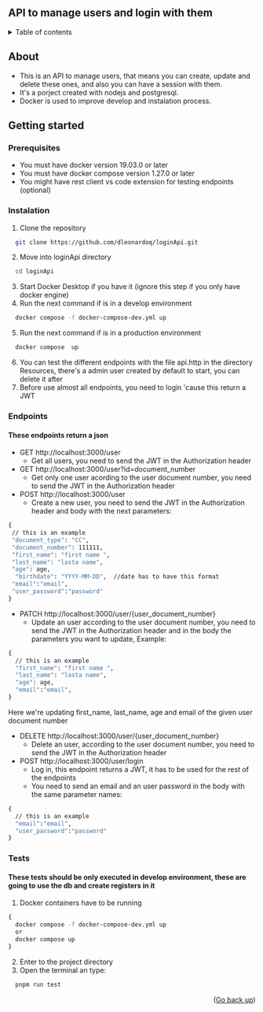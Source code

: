 <a name="readme-top"></a>

## API to manage users and login with them

<details>
<summary>Table of contents</summary>

- [About](#about)
- [Getting started](#getting-started)
	- [Prerequisites](#prerequisites)
	- [Instalation](#instalation)
- [Endpoints](#endpoints)
- [Tests](#tests)


</details>

## About

- This is an API to manage users, that means you can create, update and delete these ones, and also you can have a session with them.
- It's a porject created with nodejs and postgresql.
- Docker is used to improve develop and instalation process.
</p>

## Getting started

### Prerequisites
- You must have docker version 19.03.0 or later
- You must have docker compose version 1.27.0 or later
- You might have rest client vs code extension for testing endpoints (optional)

### Instalation
1. Clone the repository
```sh
  git clone https://github.com/dleonardoq/loginApi.git
```
2. Move into loginApi directory
```sh
  cd loginApi
```
3. Start Docker Desktop if you have it (ignore this step if you only have docker engine)
4. Run the next command if is in a develop environment
```sh
  docker compose -f docker-compose-dev.yml up
```
5. Run the next command if is in a production environment
```sh
  docker compose  up
```
6. You can test the different endpoints with the file api.http in the directory Resources, there's a admin user created by default to start, you can delete it after
7. Before use almost all endpoints, you need to login 'cause this return a JWT

### Endpoints
#### These endpoints return a json
- GET http://localhost:3000/user
	- Get all users, you need to send the JWT in the Authorization header
- GET http://localhost:3000/user?id=document_number
	- Get only one user acording to the user document number, you need to send the JWT in the Authorization header
- POST http://localhost:3000/user
	- Create a new user, you need to send the JWT in the Authorization header and body with the next parameters:
 ```sh
{
  // this is an example
  "document_type": "CC",
  "document_number": 111111,
  "first_name": "first name ",
  "last_name": "lasta name",
  "age": age,
   "birthdate": "YYYY-MM-DD",  //date has to have this format
  "email":"email",
  "user_password":"password"
}
```
- PATCH http://localhost:3000/user/{user_document_number}
	-  Update an user according to the user document number, you need to send the JWT in the Authorization header and in the body the parameters you want to update, Example:
```sh
{
  // this is an example
  "first_name": "first name ",
  "last_name": "lasta name",
  "age": age,
  "email":"email",
}
```
Here we're updating first_name, last_name, age and email of the given user document number
- DELETE http://localhost:3000/user/{user_document_number}
	- Delete an user, according to the user document number, you need to send the JWT in the Authorization header
- POST http://localhost:3000/user/login
	- Log in, this endpoint returns a JWT, it has to be used for the rest of the endpoints
 	- You need to send an email and an user password in the body with the same parameter names:

```sh
{
  // this is an example
  "email":"email",
  "user_password":"password"
}
```
### Tests
#### These tests should be only executed in develop environment, these are going to use the db and create registers in it
1. Docker containers have to be running
```sh
{
  docker compose -f docker-compose-dev.yml up
  or
  docker compose up
}
```
2. Enter to the project directory
3. Open the terminal an type:
```sh
  pnpm run test
```
<p align="right">(<a href="#readme-top">Go back up</a>)</p>
